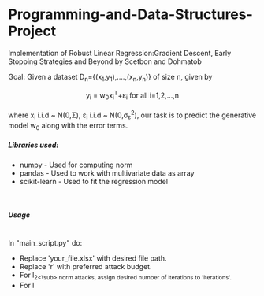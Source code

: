 # Programming-and-Data-Structures-Project
Implementation of Robust Linear Regression:Gradient Descent, Early Stopping Strategies and Beyond by Scetbon and Dohmatob




Goal: Given a dataset D<sub>n</sub>={(x<sub>1</sub>,y<sub>1</sub>),....,(x<sub>n</sub>,y<sub>n</sub>)} of size n, given by <br>
<center>y<sub>i</sub> = w<sub>0</sub>x<sub>i</sub><sup>T</sup>+ε<sub>i</sub> for all i=1,2,...,n </center>
<br> where x<sub>i</sub> i.i.d ~ N(0,Σ), ε<sub>i</sub> i.i.d ~ N(0,σ<sub>ε</sub><sup>2</sup>), our task is to predict the generative model w<sub>0</sub> along with the error terms.






<h5>Libraries used:</h5><ul>

 <li>numpy - Used for computing norm</li> 
 <li>pandas - Used to work with multivariate data as array</li>
 <li>scikit-learn - Used to fit the regression model</li>
 
 </ul>



<br>
<h5>Usage</h5><br>In "main_script.py" do:<ul>
    <li>Replace 'your_file.xlsx' with desired file path.</li>
<li>Replace 'r' with preferred attack budget.</li>
<li>For l<sub>2<\sub> norm attacks, assign desired number of iterations to 'iterations'.</li>
<li>For l<sub></li>
</ul>




 
